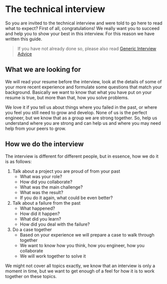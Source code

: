 # The technical interview
So you are invited to the technical interview and were told to go here to read what to expect? First of all, congratulations! We really want you to succeed and help you to show your best in this interview. For this reason we have written this guide.

> If you have not already done so, please also read [Generic Interview Advice](generic-advice.md)

## What we are looking for
We will read your resume before the interview, look at the details of some of your more recent experience and formulate some questions that match your background. Basically we want to know that what you have put on your resume is true, but more than that, how you solve problems.

We love it if you tell us about things where you failed in the past, or where you feel you still need to grow and develop. None of us is the perfect engineer, but we know that as a group we are strong together. So, help us understand where you are strong and can help us and where you may need help from your peers to grow.

## How we do the interview
The interview is different for different people, but in essence, how we do it is as follows:
1. Talk about a project you are proud of from your past
   * What was your role?
   * How did you collaborate?
   * What was the main challenge?
   * What was the result?
   * If you do it again, what could be even better?
2. Talk about a failure from the past
   * What happened?
   * How did it happen?
   * What did you learn?
   * How did you deal with the failure?
3. Do a case together
   * Based on your experience we will prepare a case to walk through together
   * We want to know how you think, how you engineer, how you collaborate
   * We will work together to solve it

We might not cover all topics exactly, we know that an interview is only a moment in time, but we want to get enough of a feel for how it is to work together on these topics.

## 
